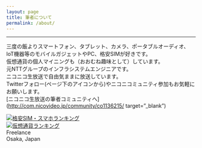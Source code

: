 ```yaml
---
layout: page
title: 筆者について
permalink: /about/
---
```

---
三度の飯よりスマートフォン、タブレット、カメラ、ポータブルオーディオ、IoT機器等のモバイルガジェットやPC、格安SIMが好きです。  
仮想通貨の個人マイニングも（おおむね趣味として）しています。  
元NTTグループのインフラシステムエンジニアです。  
ニコニコ生放送で自由気ままに放送しています。  
Twitterフォロー(ページ下のアイコンから)やニコニコミュニティ参加もお気軽にお願いします。   
[ニコニコ生放送の筆者コミュニティへ](http://com.nicovideo.jp/community/co1136215/ target=”_blank”)  

[<img src="https://blog.with2.net/img/banner/c/banner_1/br_c_1081_1.gif" title="格安SIM・スマホランキング">](//blog.with2.net/link/?1941652:1081)  
[<img src="https://blog.with2.net/img/banner/c/banner_1/br_c_1068_1.gif" title="仮想通貨ランキング">](//blog.with2.net/link/?1941652:1068)  
Freelance  
Osaka, Japan
